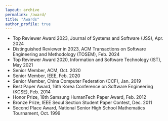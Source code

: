 ```yaml
---
layout: archive
permalink: /award/
title: "Awards"
author_profile: true
---
```


- Top Reviewer Award 2023, Journal of Systems and Software (JSS), Apr. 2024
- Distinguished Reviewer in 2023, ACM Transactions on Software Engineering and Methodology (TOSEM), Feb. 2024
- Top Reviewer Award 2020, Information and Software Technology (IST), May 2021
- Senior Member, ACM, Oct. 2020
- Senior Member, IEEE, Feb. 2020
- Senior Member, China Computer Federation (CCF), Jan. 2019 
- Best Paper Award, 16th Korea Conference on Software Engineering (KCSE), Feb. 2014
- Honor Prize, 18th Samsung HumanTech Paper Award, Feb. 2012
- Bronze Prize, IEEE Seoul Section Student Paper Contest, Dec. 2011
- Second Place Award, National Senior High School Mathematics Tournament, Oct. 1999 
